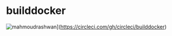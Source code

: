 # builddocker 
![mahmoudrashwan](https://circleci.com/gh/circleci/builddocker.svg?style=svg)](https://circleci.com/gh/circleci/builddocker)
